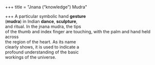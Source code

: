 +++
title = "Jnana (“knowledge”) Mudra"

+++
A particular symbolic hand **gesture**  
(**mudra**) in Indian **dance**, **sculpture**,  
and ritual. In the jnana mudra, the tips  
of the thumb and index finger are touching, with the palm and hand held across  
the region of the heart. As its name  
clearly shows, it is used to indicate a  
profound understanding of the basic  
workings of the universe.